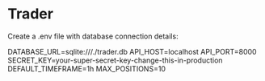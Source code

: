 # Trader
Create a .env file with database connection details:

DATABASE_URL=sqlite:///./trader.db
API_HOST=localhost
API_PORT=8000
SECRET_KEY=your-super-secret-key-change-this-in-production
DEFAULT_TIMEFRAME=1h
MAX_POSITIONS=10
